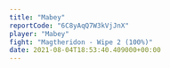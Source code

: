 ```yaml
---
title: "Mabey"
reportCode: "6C8yAqQ7W3kVjJnX"
player: "Mabey"
fight: "Magtheridon - Wipe 2 (100%)"
date: 2021-08-04T18:53:40.409000+00:00
---
```

